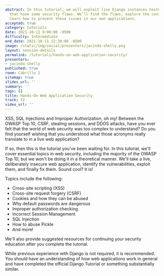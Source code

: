 ```yaml
---
abstract: In this tutorial, we will exploit live Django instances hosted on Heroku
  that have some security flaws. We’ll find the flaws, explore the consequences, and
  learn how to prevent these issues in our own applications.
accepted: true
category: tutorials
date: 2021-10-11 9:00:00 -0500
difficulty: Intermediate
end_date: 2021-10-11 12:30:00 -0500
image: /static/img/social/presenters/jacinda-shelly.png
layout: session-details
permalink: /tutorials/hands-on-web-application-security/
presenters:
- jacinda-shelly
published: true
room: Cabrillo 1
sitemap: true
slides_url: ''
summary: ''
tags: []
title: Hands-On Web Application Security
track: t2
video_url: ''
---
```


XSS, SQL Injections and Improper Authorization, oh my! Between the OWASP Top 10, CSRF, stealing sessions, and DDOS attacks, have you ever felt that the world of web security was too complex to understand? Do you find yourself wishing that you understood what those acronyms really translate to in a live web application?

If so, then this is the tutorial you've been waiting for. In this tutorial, we'll cover essential topics in web security, including the majority of the OWASP Top 10, but we won't be doing it in a theoretical manner. We'll take a live, deliberately insecure web application, identify the vulnerabilities, exploit them, and finally fix them. Sound cool? It is!

Topics include the following:

* Cross-site scripting (XSS)
* Cross-site request forgery (CSRF)
* Cookies and how they can be abused
* Why default passwords are dangerous
* Improper authorization checking
* Incorrect Session Management
* SQL Injection
* How to abuse Pickle
* And more!

We'll also provide suggested resources for continuing your security education after you complete the tutorial.

While previous experience with Django is not required, it is recommended. You should have an understanding of how web applications work in general and have completed the official Django Tutorial or something substantially similar.
